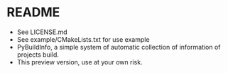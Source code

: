# README

* See LICENSE.md
* See example/CMakeLists.txt for use example
* PyBuildInfo, a simple system of automatic collection of information of projects build.
* This preview version, use at your own risk.
